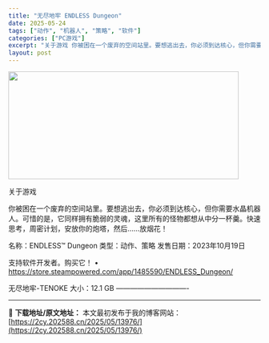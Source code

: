 ```yaml
---
title: "无尽地牢 ENDLESS Dungeon"
date: 2025-05-24
tags: ["动作", "机器人", "策略", "软件"]
categories: ["PC游戏"]
excerpt: "关于游戏 你被困在一个废弃的空间站里。要想逃出去，你必须到达核心，但你需要水晶机器人。可惜的是，它同样拥有脆弱的灵魂，这里所有的怪物都想从中分一杯羹。快速思考，周密计划，安放你的炮塔，然后……放烟花！ 名称：ENDLESS™ Dungeon 类型：动作、策略 发售日期：2023年10月19日 支持软&hellip;"
layout: post
---
```


<img class="aligncenter size-full wp-image-13977" src="https://2cy.202588.cn/wp-content/uploads/2025/05/2025052402071772.jpg" alt="" width="460" height="215" />

关于游戏

你被困在一个废弃的空间站里。要想逃出去，你必须到达核心，但你需要水晶机器人。可惜的是，它同样拥有脆弱的灵魂，这里所有的怪物都想从中分一杯羹。快速思考，周密计划，安放你的炮塔，然后……放烟花！

名称：ENDLESS™ Dungeon
类型：动作、策略
发售日期：2023年10月19日

支持软件开发者。购买它！
• https://store.steampowered.com/app/1485590/ENDLESS_Dungeon/

无尽地牢-TENOKE
大小：12.1 GB
——————————- 

---
📖 **下载地址/原文地址：** 本文最初发布于我的博客网站：[https://2cy.202588.cn/2025/05/13976/](https://2cy.202588.cn/2025/05/13976/)
